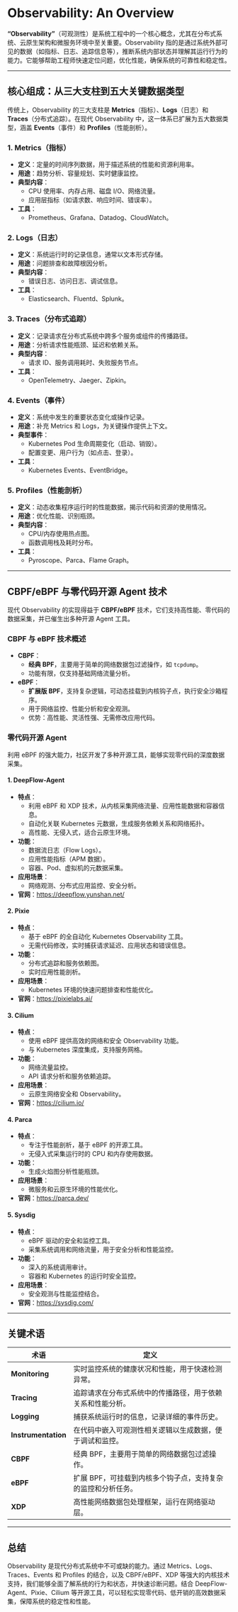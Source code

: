 # **Observability: An Overview**

**“Observability”**（可观测性）是系统工程中的一个核心概念，尤其在分布式系统、云原生架构和微服务环境中至关重要。Observability 指的是通过系统外部可见的数据（如指标、日志、追踪信息等），推断系统内部状态并理解其运行行为的能力。它能够帮助工程师快速定位问题，优化性能，确保系统的可靠性和稳定性。

---

## **核心组成：从三大支柱到五大关键数据类型**

传统上，Observability 的三大支柱是 **Metrics**（指标）、**Logs**（日志）和 **Traces**（分布式追踪）。在现代 Observability 中，这一体系已扩展为五大数据类型，涵盖 **Events**（事件）和 **Profiles**（性能剖析）。

### **1. Metrics（指标）**
- **定义**：定量的时间序列数据，用于描述系统的性能和资源利用率。
- **用途**：趋势分析、容量规划、实时健康监控。
- **典型内容**：
  - CPU 使用率、内存占用、磁盘 I/O、网络流量。
  - 应用层指标（如请求数、响应时间、错误率）。
- **工具**：
  - Prometheus、Grafana、Datadog、CloudWatch。

### **2. Logs（日志）**
- **定义**：系统运行时的记录信息，通常以文本形式存储。
- **用途**：问题排查和故障根因分析。
- **典型内容**：
  - 错误日志、访问日志、调试信息。
- **工具**：
  - Elasticsearch、Fluentd、Splunk。

### **3. Traces（分布式追踪）**
- **定义**：记录请求在分布式系统中跨多个服务或组件的传播路径。
- **用途**：分析请求性能瓶颈、延迟和依赖关系。
- **典型内容**：
  - 请求 ID、服务调用耗时、失败服务节点。
- **工具**：
  - OpenTelemetry、Jaeger、Zipkin。

### **4. Events（事件）**
- **定义**：系统中发生的重要状态变化或操作记录。
- **用途**：补充 Metrics 和 Logs，为关键操作提供上下文。
- **典型事件**：
  - Kubernetes Pod 生命周期变化（启动、销毁）。
  - 配置变更、用户行为（如点击、登录）。
- **工具**：
  - Kubernetes Events、EventBridge。

### **5. Profiles（性能剖析）**
- **定义**：动态收集程序运行时的性能数据，揭示代码和资源的使用情况。
- **用途**：优化性能、识别瓶颈。
- **典型内容**：
  - CPU/内存使用热点图。
  - 函数调用栈及耗时分布。
- **工具**：
  - Pyroscope、Parca、Flame Graph。

---

## **CBPF/eBPF 与零代码开源 Agent 技术**

现代 Observability 的实现得益于 **CBPF/eBPF** 技术，它们支持高性能、零代码的数据采集，并已催生出多种开源 Agent 工具。

### **CBPF 与 eBPF 技术概述**
- **CBPF**：
  - **经典 BPF**，主要用于简单的网络数据包过滤操作，如 `tcpdump`。
  - 功能有限，仅支持基础网络流量分析。
- **eBPF**：
  - **扩展版 BPF**，支持复杂逻辑，可动态挂载到内核钩子点，执行安全沙箱程序。
  - 用于网络监控、性能分析和安全观测。
  - 优势：高性能、灵活性强、无需修改应用代码。

### **零代码开源 Agent**
利用 eBPF 的强大能力，社区开发了多种开源工具，能够实现零代码的深度数据采集。

#### **1. DeepFlow-Agent**
- **特点**：
  - 利用 eBPF 和 XDP 技术，从内核采集网络流量、应用性能数据和容器信息。
  - 自动化关联 Kubernetes 元数据，生成服务依赖关系和网络拓扑。
  - 高性能、无侵入式，适合云原生环境。
- **功能**：
  - 数据流日志（Flow Logs）。
  - 应用性能指标（APM 数据）。
  - 容器、Pod、虚拟机的元数据采集。
- **应用场景**：
  - 网络观测、分布式应用监控、安全分析。
- **官网**：<https://deepflow.yunshan.net/>

#### **2. Pixie**
- **特点**：
  - 基于 eBPF 的全自动化 Kubernetes Observability 工具。
  - 无需代码修改，实时捕获请求延迟、应用状态和错误信息。
- **功能**：
  - 分布式追踪和服务依赖图。
  - 实时应用性能剖析。
- **应用场景**：
  - Kubernetes 环境的快速问题排查和性能优化。
- **官网**：<https://pixielabs.ai/>

#### **3. Cilium**
- **特点**：
  - 使用 eBPF 提供高效的网络和安全 Observability 功能。
  - 与 Kubernetes 深度集成，支持服务网格。
- **功能**：
  - 网络流量监控。
  - API 请求分析和服务依赖追踪。
- **应用场景**：
  - 云原生网络安全和 Observability。
- **官网**：<https://cilium.io/>

#### **4. Parca**
- **特点**：
  - 专注于性能剖析，基于 eBPF 的开源工具。
  - 无侵入式采集运行时的 CPU 和内存使用数据。
- **功能**：
  - 生成火焰图分析性能瓶颈。
- **应用场景**：
  - 微服务和云原生环境的性能优化。
- **官网**：<https://parca.dev/>

#### **5. Sysdig**
- **特点**：
  - eBPF 驱动的安全和监控工具。
  - 采集系统调用和网络流量，用于安全分析和性能监控。
- **功能**：
  - 深入的系统调用审计。
  - 容器和 Kubernetes 的运行时安全监控。
- **应用场景**：
  - 安全观测与性能监控结合。
- **官网**：<https://sysdig.com/>

---

## **关键术语**
| **术语**             | **定义**                                                   |
|----------------------|-----------------------------------------------------------|
| **Monitoring**       | 实时监控系统的健康状况和性能，用于快速检测异常。              |
| **Tracing**          | 追踪请求在分布式系统中的传播路径，用于依赖关系和性能分析。      |
| **Logging**          | 捕获系统运行时的信息，记录详细的事件历史。                    |
| **Instrumentation**  | 在代码中嵌入可观测性相关逻辑以生成数据，便于调试和监控。        |
| **CBPF**             | 经典 BPF，主要用于简单的网络数据包过滤操作。                   |
| **eBPF**             | 扩展 BPF，可挂载到内核多个钩子点，支持复杂的监控和分析任务。     |
| **XDP**              | 高性能网络数据包处理框架，运行在网络驱动层。                   |

---

## **总结**
Observability 是现代分布式系统中不可或缺的能力。通过 Metrics、Logs、Traces、Events 和 Profiles 的结合，以及 CBPF/eBPF、XDP 等强大的内核技术支持，我们能够全面了解系统的行为和状态，并快速诊断问题。结合 DeepFlow-Agent、Pixie、Cilium 等开源工具，可以轻松实现零代码、低开销的高效数据采集，保障系统的稳定性和性能。

